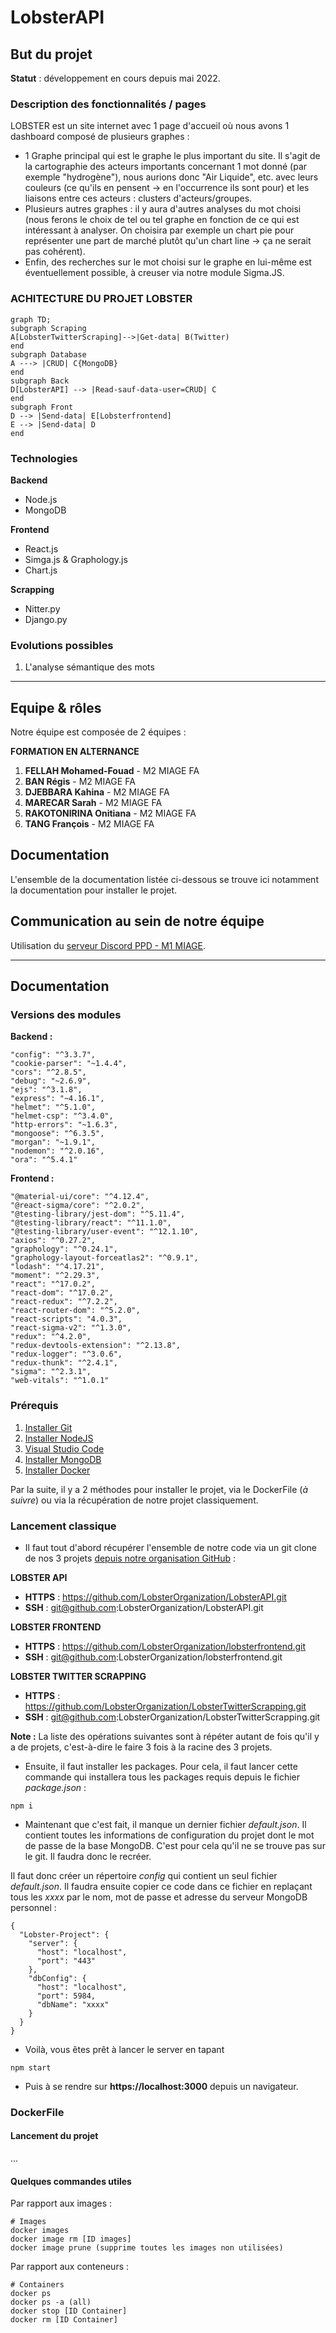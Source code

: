 # LobsterAPI


## But du projet

**Statut** : développement en cours depuis mai 2022.


### Description des fonctionnalités / pages
LOBSTER est un site internet avec 1 page d'accueil où nous avons 1 dashboard composé de plusieurs graphes :
* 1 Graphe principal qui est le graphe le plus important du site. Il s'agit de la cartographie des acteurs importants concernant 1 mot donné (par exemple "hydrogène"), nous aurions donc "Air Liquide", etc. avec leurs couleurs (ce qu'ils en pensent -> en l'occurrence ils sont pour) et les liaisons entre ces acteurs : clusters d'acteurs/groupes.
* Plusieurs autres graphes : il y aura d'autres analyses du mot choisi (nous ferons le choix de tel ou tel graphe en fonction de ce qui est intéressant à analyser. On choisira par exemple un chart pie pour représenter une part de marché plutôt qu'un chart line -> ça ne serait pas cohérent).
* Enfin, des recherches sur le mot choisi sur le graphe en lui-même est éventuellement possible, à creuser via notre module Sigma.JS.


### ACHITECTURE DU PROJET LOBSTER

```mermaid
graph TD;
subgraph Scraping
A[LobsterTwitterScraping]-->|Get-data| B(Twitter)
end
subgraph Database
A ---> |CRUD| C{MongoDB}
end
subgraph Back
D[LobsterAPI] --> |Read-sauf-data-user=CRUD| C
end
subgraph Front
D --> |Send-data| E[Lobsterfrontend]
E --> |Send-data| D
end
```

### Technologies
**Backend**
* Node.js
* MongoDB

**Frontend**
* React.js
* Simga.js & Graphology.js
* Chart.js

**Scrapping**
* Nitter.py
* Django.py


### Evolutions possibles
1. L'analyse sémantique des mots

****

## Equipe & rôles

Notre équipe est composée de 2 équipes :


**FORMATION EN ALTERNANCE**

1. **FELLAH Mohamed-Fouad** - M2 MIAGE FA
1. **BAN Régis** - M2 MIAGE FA
1. **DJEBBARA Kahina** - M2 MIAGE FA
1. **MARECAR Sarah** - M2 MIAGE FA
1. **RAKOTONIRINA Onitiana** - M2 MIAGE FA
1. **TANG François** - M2 MIAGE FA


## Documentation

L'ensemble de la documentation listée ci-dessous se trouve ici notamment la documentation pour installer le projet.


## Communication au sein de notre équipe

Utilisation du [serveur Discord PPD - M1 MIAGE](https://discord.gg/69Wfxqfgmh).

****

## Documentation

### Versions des modules

**Backend :**
```
"config": "^3.3.7",
"cookie-parser": "~1.4.4",
"cors": "^2.8.5",
"debug": "~2.6.9",
"ejs": "^3.1.8",
"express": "~4.16.1",
"helmet": "^5.1.0",
"helmet-csp": "^3.4.0",
"http-errors": "~1.6.3",
"mongoose": "^6.3.5",
"morgan": "~1.9.1",
"nodemon": "^2.0.16",
"ora": "^5.4.1"
```

**Frontend :**
```
"@material-ui/core": "^4.12.4",
"@react-sigma/core": "^2.0.2",
"@testing-library/jest-dom": "^5.11.4",
"@testing-library/react": "^11.1.0",
"@testing-library/user-event": "^12.1.10",
"axios": "^0.27.2",
"graphology": "^0.24.1",
"graphology-layout-forceatlas2": "^0.9.1",
"lodash": "^4.17.21",
"moment": "^2.29.3",
"react": "^17.0.2",
"react-dom": "^17.0.2",
"react-redux": "^7.2.2",
"react-router-dom": "^5.2.0",
"react-scripts": "4.0.3",
"react-sigma-v2": "^1.3.0",
"redux": "^4.2.0",
"redux-devtools-extension": "^2.13.8",
"redux-logger": "^3.0.6",
"redux-thunk": "^2.4.1",
"sigma": "^2.3.1",
"web-vitals": "^1.0.1"
```

### Prérequis

1. [Installer Git](https://git-scm.com/downloads)
1. [Installer NodeJS](https://nodejs.org/en/download/)
1. [Visual Studio Code](https://code.visualstudio.com/Download)
1. [Installer MongoDB](https://www.mongodb.com/try/download/community)
1. [Installer Docker](https://docs.docker.com/engine/install/)


Par la suite, il y a 2 méthodes pour installer le projet, via le DockerFile (_à suivre_) ou via la récupération de notre projet classiquement.


### Lancement classique
* Il faut tout d'abord récupérer l'ensemble de notre code via un git clone de nos 3 projets [depuis notre organisation GitHub](https://github.com/LobsterOrganization) :

**LOBSTER API**
* **HTTPS** : https://github.com/LobsterOrganization/LobsterAPI.git
* **SSH** : git@github.com:LobsterOrganization/LobsterAPI.git 

**LOBSTER FRONTEND**
* **HTTPS** : https://github.com/LobsterOrganization/lobsterfrontend.git 
* **SSH** : git@github.com:LobsterOrganization/lobsterfrontend.git 

**LOBSTER TWITTER SCRAPPING**
* **HTTPS** : https://github.com/LobsterOrganization/LobsterTwitterScrapping.git 
* **SSH** : git@github.com:LobsterOrganization/LobsterTwitterScrapping.git 

__Note :__ La liste des opérations suivantes sont à répéter autant de fois qu'il y a de projets, c'est-à-dire le faire 3 fois à la racine des 3 projets.

* Ensuite, il faut installer les packages. Pour cela, il faut lancer cette commande qui installera tous les packages requis depuis le fichier *package.json* :
```
npm i
```
* Maintenant que c'est fait, il manque un dernier fichier *default.json*. Il contient toutes les informations de configuration du projet dont le mot de passe de la base MongoDB. C'est pour cela qu'il ne se trouve pas sur le git. Il faudra donc le recréer.

Il faut donc créer un répertoire *config* qui contient un seul fichier *default.json*. Il faudra ensuite copier ce code dans ce fichier en replaçant tous les *xxxx* par le nom, mot de passe et adresse du serveur MongoDB personnel :
```
{
  "Lobster-Project": {
    "server": {
      "host": "localhost",
      "port": "443"
    },
    "dbConfig": {
      "host": "localhost",
      "port": 5984,
      "dbName": "xxxx"
    }
  }
}
```

* Voilà, vous êtes prêt à lancer le server en tapant
```
npm start
```
* Puis à se rendre sur **https://localhost:3000** depuis un navigateur.


### DockerFile

#### Lancement du projet
...

#### Quelques commandes utiles

Par rapport aux images :
```
# Images
docker images
docker image rm [ID images]
docker image prune (supprime toutes les images non utilisées)
```

Par rapport aux conteneurs :
```
# Containers
docker ps
docker ps -a (all)
docker stop [ID Container]
docker rm [ID Container]
```
